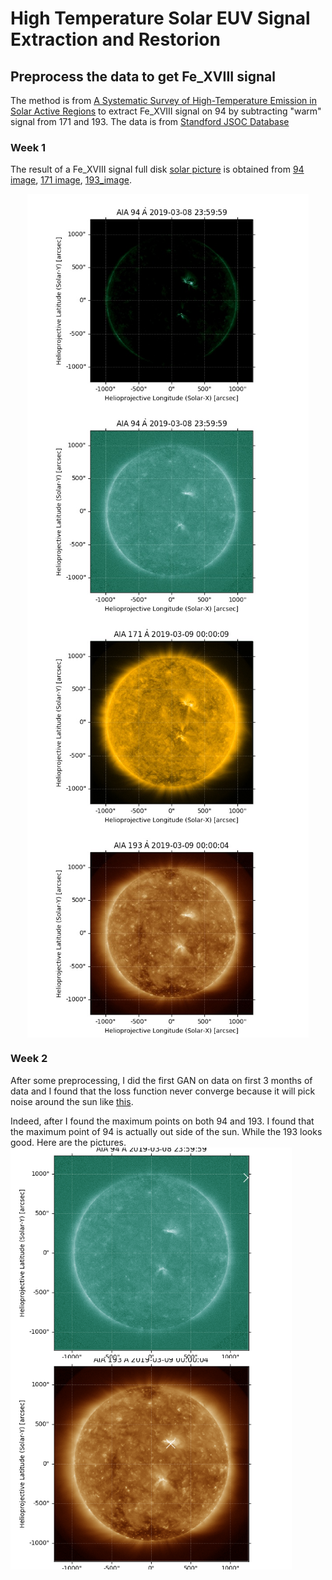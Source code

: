 # High Temperature Solar EUV Signal Extraction and Restorion

## Preprocess the data to get Fe_XVIII signal
The method is from [A Systematic Survey of High-Temperature Emission in Solar Active Regions](http://dx.doi.org/10.1088/0004-637X/759/2/141) to extract Fe_XVIII signal on 94 by subtracting "warm" signal from 171 and 193.
The data is from [Standford JSOC Database](http://jsoc.stanford.edu/data/aia/synoptic/)

### Week 1
The result of a Fe_XVIII signal full disk [solar picture](pics/20190309_Fe_XVIII.jpg) is obtained from [94 image](pics/20190309_0000_0094.jpg), [171 image](pics/20190309_0000_0171.jpg), [193_image](pics/20190309_0000_0193.jpg).
<p align="center">
<img src="pics/20190309_Fe_XVIII.jpg" alt="solar picture" width="450" align="middle"/>
<img src="pics/20190309_0000_0094.jpg" alt="94 image" width="450" align="middle"/>
<img src="pics/20190309_0000_0171.jpg" alt="171 image" width="450" align="middle"/>
<img src="pics/20190309_0000_0193.jpg" alt="193 image" width="450" align="middle"/>
</p>

### Week 2
After some preprocessing, I did the first GAN on data on first 3 months of data and I found that the loss function never
converge because it will pick noise around the sun like [this](pics/plot_000900.png). 

Indeed, after I found the maximum points on both 94 and 193. I found that the maximum point of 94 is actually out side of
the sun. While the 193 looks good. Here are the pictures.
<img src="pics/max_point_094.jpg" alt="094" width="450" align="middle"/>
<img src="pics/max_point_193.jpg" alt="193" width="450" align="middle"/>


